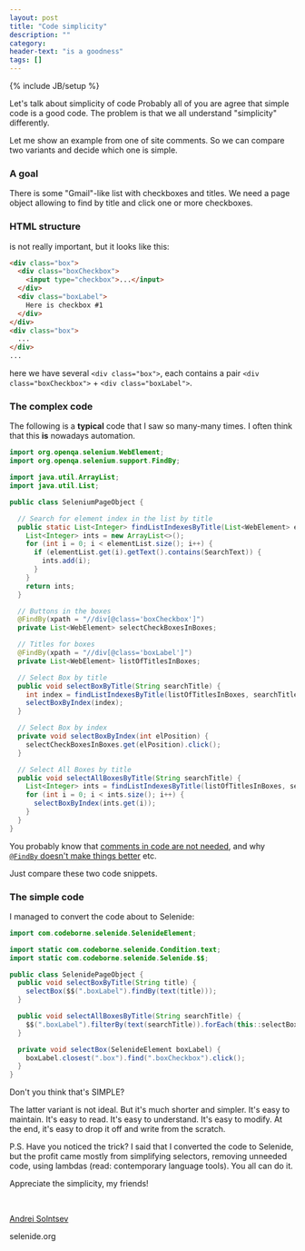 ```yaml
---
layout: post
title: "Code simplicity"
description: ""
category:
header-text: "is a goodness"
tags: []
---
```

{% include JB/setup %}

Let's talk about simplicity of code
Probably all of you are agree that simple code is a good code.
The problem is that we all understand "simplicity" differently.

Let me show an example from one of site comments. So we can compare two variants and decide which one is simple.  

### A goal
There is some "Gmail"-like list with checkboxes and titles. We need a page object allowing to find by title and click one or more checkboxes.

### HTML structure
is not really important, but it looks like this:

```html
<div class="box">
  <div class="boxCheckbox">
    <input type="checkbox">...</input>  
  </div>
  <div class="boxLabel">
    Here is checkbox #1  
  </div>
</div>
<div class="box">
  ...
</div>
...
```

here we have several `<div class="box">`, each contains a pair `<div class="boxCheckbox">` + `<div class="boxLabel">`.

### The complex code

The following is a **typical** code that I saw so many-many times.
I often think that this **is** nowadays automation.   

```java
import org.openqa.selenium.WebElement;
import org.openqa.selenium.support.FindBy;

import java.util.ArrayList;
import java.util.List;

public class SeleniumPageObject {

  // Search for element index in the list by title
  public static List<Integer> findListIndexesByTitle(List<WebElement> elementList, String SearchText) {
    List<Integer> ints = new ArrayList<>();
    for (int i = 0; i < elementList.size(); i++) {
      if (elementList.get(i).getText().contains(SearchText)) {
        ints.add(i);
      }
    }
    return ints;
  }

  // Buttons in the boxes
  @FindBy(xpath = "//div[@class='boxCheckbox']")
  private List<WebElement> selectCheckBoxesInBoxes;

  // Titles for boxes
  @FindBy(xpath = "//div[@class='boxLabel']")
  private List<WebElement> listOfTitlesInBoxes;

  // Select Box by title
  public void selectBoxByTitle(String searchTitle) {
    int index = findListIndexesByTitle(listOfTitlesInBoxes, searchTitle).get(0);
    selectBoxByIndex(index);
  }

  // Select Box by index
  private void selectBoxByIndex(int elPosition) {
    selectCheckBoxesInBoxes.get(elPosition).click();
  }

  // Select All Boxes by title
  public void selectAllBoxesByTitle(String searchTitle) {
    List<Integer> ints = findListIndexesByTitle(listOfTitlesInBoxes, searchTitle);
    for (int i = 0; i < ints.size(); i++) {
      selectBoxByIndex(ints.get(i));
    }
  }
}
```

You probably know that [comments in code are not needed](https://asolntsev.github.io/en/2010/05/02/javadoc/), 
and why [`@FindBy` doesn't make things better](https://asolntsev.github.io/en/2016/07/09/true-page-object/) etc.
 
Just compare these two code snippets.    

### The simple code

I managed to convert the code about to Selenide:

```java
import com.codeborne.selenide.SelenideElement;

import static com.codeborne.selenide.Condition.text;
import static com.codeborne.selenide.Selenide.$$;

public class SelenidePageObject {
  public void selectBoxByTitle(String title) {
    selectBox($$(".boxLabel").findBy(text(title)));
  }

  public void selectAllBoxesByTitle(String searchTitle) {
    $$(".boxLabel").filterBy(text(searchTitle)).forEach(this::selectBox);
  }

  private void selectBox(SelenideElement boxLabel) {
    boxLabel.closest(".box").find(".boxCheckbox").click();
  }
}
```

Don't you think that's SIMPLE?

The latter variant is not ideal. But it's much shorter and simpler. It's easy to maintain. 
It's easy to read. It's easy to understand. It's easy to modify. At the end, it's easy to drop it off and write from the scratch.  

P.S. Have you noticed the trick? I said that I converted the code to Selenide, but the profit came mostly from 
simplifying selectors, removing unneeded code, using lambdas (read: contemporary language tools). 
You all can do it. 

Appreciate the simplicity, my friends!

<br>

[Andrei Solntsev](http://asolntsev.github.io/)

selenide.org

